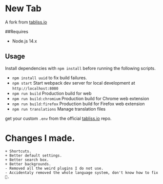 # New Tab

A fork from [tabliss.io](https://tabliss.io)

##Requires
- Node.js 14.x

## Usage

Install dependencies with `npm install` before running the following scripts.

- `npm install uuid` to fix build failures.
- `npm start` Start webpack dev server for local development at `http://localhost:8080`
- `npm run build` Production build for web
- `npm run build:chromium` Production build for Chrome web extension
- `npm run build:firefox` Production build for Firefox web extension
- `npm run translations` Manage translation files


get your custom `.env` from the official [tabliss.io](https://tabliss.io) repo.

# Changes I made.

```
+ Shortcuts.
+ Better default settings.
+ Better search box.
+ Better backgrounds.
- Removed all the weird plugins I do not use.
- Accidentaly removed the whole language system, don't know how to fix 😬.
```
